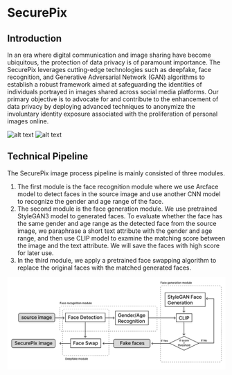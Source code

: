 # SecurePix
 
## Introduction
In an era where digital communication and image sharing have become ubiquitous, the protection of data privacy is of paramount importance. The SecurePix leverages cutting-edge technologies such as deepfake, face recognition, and Generative Adversarial Network (GAN) algorithms to establish a robust framework aimed at safeguarding the identities of individuals portrayed in images shared across social media platforms. Our primary objective is to advocate for and contribute to the enhancement of data privacy by deploying advanced techniques to anonymize the involuntary identity exposure associated with the proliferation of personal images online.

![alt text](./images/test_1.png)
![alt text](./images/test_1_result.png)


## Technical Pipeline
The SecurePix image process pipeline is mainly consisted of three modules.
1) The first module is the face recognition module where we use Arcface model to detect faces in the source image and use another CNN model to recognize the gender and age range of the face. 
2) The second module is the face generation module. We use pretrained StyleGAN3 model to generated faces. To evaluate whether the face has the same gender and age range as the detected face from the source image, we paraphrase a short text attribute with the gender and age range, and then use CLIP model to examine the matching score between the image and the text attribute. We will save the faces with high score for later use.
3) In the third module, we apply a pretrained face swapping algorithm to replace the original faces with the matched generated faces.

![alt text](./images/workflow.png)